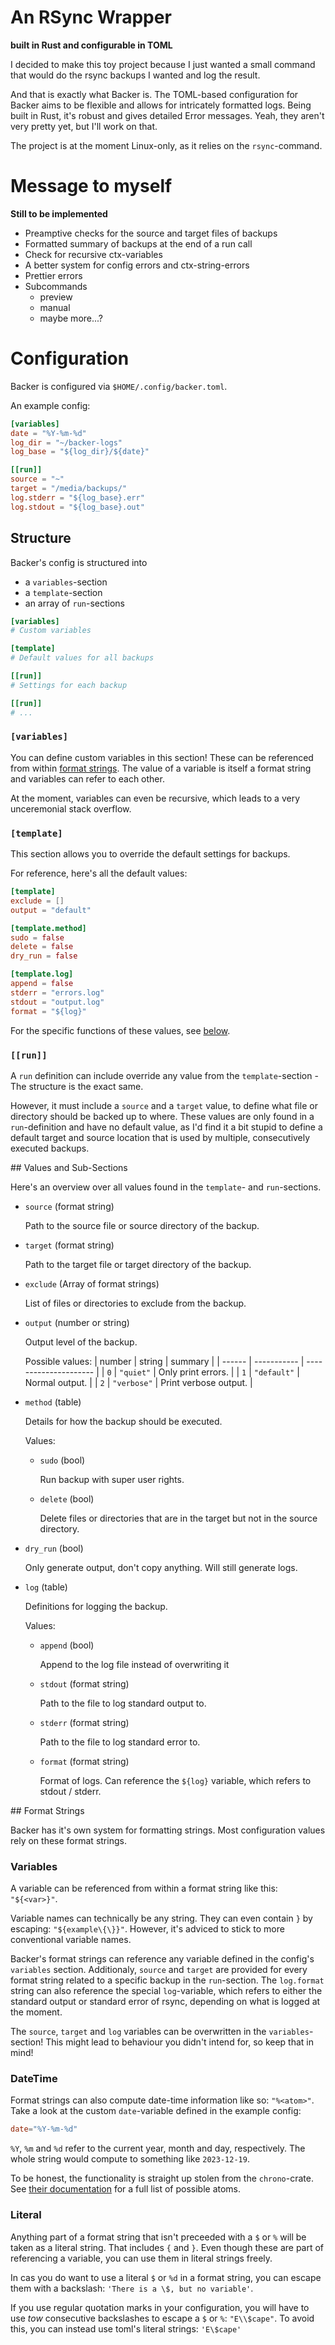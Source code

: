 # An RSync Wrapper
**built in Rust and configurable in TOML**

I decided to make this toy project because I just wanted a small command that
would do the rsync backups I wanted and log the result.

And that is exactly what Backer is. The TOML-based configuration for Backer
aims to be flexible and allows for intricately formatted logs.
Being built in Rust, it's robust and gives detailed Error messages.
Yeah, they aren't very pretty yet, but I'll work on that.

The project is at the moment Linux-only, as it relies on the `rsync`-command.


# Message to myself
**Still to be implemented**

- Preamptive checks for the source and target files of backups
- Formatted summary of backups at the end of a run call
- Check for recursive ctx-variables
- A better system for config errors and ctx-string-errors
- Prettier errors
- Subcommands
  - preview
  - manual
  - maybe more...?


# Configuration
Backer is configured via `$HOME/.config/backer.toml`.

An example config:
```toml
[variables]
date = "%Y-%m-%d"
log_dir = "~/backer-logs"
log_base = "${log_dir}/${date}"

[[run]]
source = "~"
target = "/media/backups/"
log.stderr = "${log_base}.err"
log.stdout = "${log_base}.out"
```

## Structure
Backer's config is structured into
- a `variables`-section
- a `template`-section
- an array of `run`-sections

```toml
[variables]
# Custom variables

[template]
# Default values for all backups

[[run]]
# Settings for each backup

[[run]]
# ...
```

### `[variables]`
You can define custom variables in this section!
These can be referenced from within [format strings](#FormatStrings).
The value of a variable is itself a format string and variables
can refer to each other.

At the moment, variables can even be recursive, which leads to a
very unceremonial stack overflow.

### `[template]`
This section allows you to override the default settings
for backups.

For reference, here's all the default values:
```toml
[template]
exclude = []
output = "default"

[template.method]
sudo = false
delete = false
dry_run = false

[template.log]
append = false
stderr = "errors.log"
stdout = "output.log"
format = "${log}"
```

For the specific functions of these values,
see [below](#ValuesAndSections).


### `[[run]]`
A `run` definition can include override any value from the
`template`-section - The structure is the exact same.

However, it must include a `source` and a `target` value,
to define what file or directory should be backed up to
where. These values are only found in a `run`-definition
and have no default value, as I'd find it a bit stupid to
define a default target and source location that is used
by multiple, consecutively executed backups.

<a name="ValuesAndSections" />
## Values and Sub-Sections

Here's an overview over all values found in the
`template`- and `run`-sections.

- `source`
  (format string)
  
  Path to the source file or source
  directory of the backup.
  
- `target`
  (format string)
  
  Path to the target file or target
  directory of the backup.
  
- `exclude`
  (Array of format strings)
  
  List of files or directories to exclude
  from the backup.
  
- `output`
  (number or string)
  
  Output level of the backup.
  
  Possible values:
  | number | string      | summary               |
  | ------ | ----------- | --------------------- |
  | `0`    | `"quiet"`   | Only print errors.    |
  | `1`    | `"default"` | Normal output.        |
  | `2`    | `"verbose"` | Print verbose output. |
  
- `method`
  (table)
  
  Details for how the backup
  should be executed.
  
  Values:
  - `sudo`
    (bool)
    
    Run backup with super user rights.
    
  - `delete`
    (bool)
    
    Delete files or directories that are in the
    target but not in the source directory.
    
 - `dry_run`
   (bool)
   
   Only generate output, don't copy anything.
   Will still generate logs.
   
- `log`
  (table)
  
  Definitions for logging the backup.
  
  Values: 
  - `append`
    (bool)
    
    Append to the log file instead of
    overwriting it
    
  - `stdout`
    (format string)
    
    Path to the file to log standard
    output to.
    
  - `stderr`
    (format string)
    
    Path to the file to log standard
    error to.
    
  - `format`
    (format string)
    
    Format of logs. Can reference
    the `${log}` variable, which
    refers to stdout / stderr.


<a name="FormatStrings" />
## Format Strings

Backer has it's own system for formatting strings.
Most configuration values rely on these format strings.

### Variables
A variable can be referenced from within a format string
like this: `"${<var>}"`.

Variable names can technically be any string.
They can even contain `}` by escaping: `"${example\{\}}"`.
However, it's adviced to stick to more conventional variable names.

Backer's format strings can reference any variable defined in
the config's `variables` section.
Additionaly, `source` and `target` are provided for every
format string related to a specific backup in the `run`-section.
The `log.format` string can also reference the special `log`-variable,
which refers to either the standard output or standard error of rsync,
depending on what is logged at the moment.

The `source`, `target` and `log` variables can be overwritten in the
`variables`-section! This might lead to behaviour you didn't intend
for, so keep that in mind!

### DateTime
Format strings can also compute date-time information like so: `"%<atom>"`.
Take a look at the custom `date`-variable defined in the example config:
```toml
date="%Y-%m-%d"
```
`%Y`, `%m` and `%d` refer to the current year, month and day, respectively.
The whole string would compute to something like `2023-12-19`.

To be honest, the functionality is straight up stolen from the `chrono`-crate.
See [their documentation](https://docs.rs/chrono/0.4.31/chrono/format/strftime/index.html)
for a full list of possible atoms.

### Literal
Anything part of a format string that isn't preceeded with a `$` or `%` will
be taken as a literal string. That includes `{` and `}`. Even though these
are part of referencing a variable, you can use them in literal strings freely.

In cas you do want to use a literal `$` or `%d` in a format string, you can
escape them with a backslash: `'There is a \$, but no variable'`.

If you use regular quotation marks in your configuration, you will have to use
_tow_ consecutive backslashes to escape a `$` or `%`: `"E\\$cape"`.
To avoid this, you can instead use toml's literal strings: `'E\$cape'`
